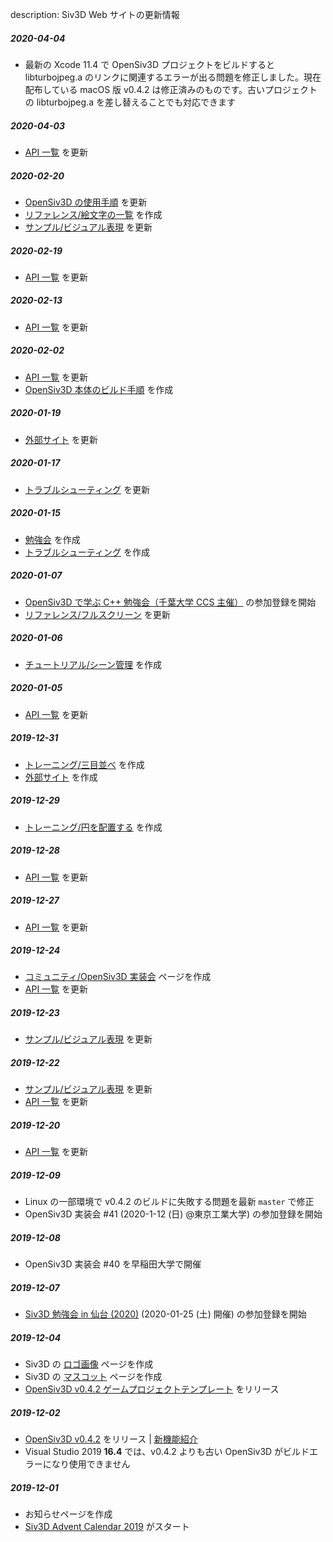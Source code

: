 description: Siv3D Web サイトの更新情報

##### 2020-04-04
- 最新の Xcode 11.4 で OpenSiv3D プロジェクトをビルドすると libturbojpeg.a のリンクに関連するエラーが出る問題を修正しました。現在配布している macOS 版 v0.4.2 は修正済みのものです。古いプロジェクトの libturbojpeg.a を差し替えることでも対応できます

##### 2020-04-03
- [API 一覧](https://siv3d.github.io/ja-jp/api/api/) を更新

##### 2020-02-20
- [OpenSiv3D の使用手順](https://siv3d.github.io/ja-jp/) を更新
- [リファレンス/絵文字の一覧](https://siv3d.github.io/ja-jp/reference/emojis/) を作成
- [サンプル/ビジュアル表現](https://siv3d.github.io/ja-jp/sample/visual/) を更新

##### 2020-02-19
- [API 一覧](https://siv3d.github.io/ja-jp/api/api/) を更新

##### 2020-02-13
- [API 一覧](https://siv3d.github.io/ja-jp/api/api/) を更新

##### 2020-02-02
- [API 一覧](https://siv3d.github.io/ja-jp/api/api/) を更新
- [OpenSiv3D 本体のビルド手順](https://siv3d.github.io/ja-jp/articles/build/) を作成

##### 2020-01-19
- [外部サイト](https://siv3d.github.io/ja-jp/external/external/) を更新

##### 2020-01-17
- [トラブルシューティング](https://siv3d.github.io/ja-jp/articles/troubleshooting/) を更新

##### 2020-01-15
- [勉強会](https://siv3d.github.io/ja-jp/community/study-meeting/) を作成
- [トラブルシューティング](https://siv3d.github.io/ja-jp/articles/troubleshooting/) を作成

##### 2020-01-07
- [OpenSiv3D で学ぶ C++ 勉強会（千葉大学 CCS 主催）](https://connpass.com/event/159065/) の参加登録を開始
- [リファレンス/フルスクリーン](https://siv3d.github.io/ja-jp/reference/fullscreen/) を更新

##### 2020-01-06
- [チュートリアル/シーン管理](https://siv3d.github.io/ja-jp/tutorial/scene-manager/) を作成

##### 2020-01-05
- [API 一覧](https://siv3d.github.io/ja-jp/api/api/) を更新

##### 2019-12-31
- [トレーニング/三目並べ](https://siv3d.github.io/ja-jp/training/2-1/) を作成
- [外部サイト](https://siv3d.github.io/ja-jp/external/external/) を作成

##### 2019-12-29
- [トレーニング/円を配置する](https://siv3d.github.io/ja-jp/training/1-1/) を作成

##### 2019-12-28
- [API 一覧](https://siv3d.github.io/ja-jp/api/api/) を更新

##### 2019-12-27
- [API 一覧](https://siv3d.github.io/ja-jp/api/api/) を更新

##### 2019-12-24
- [コミュニティ/OpenSiv3D 実装会](https://siv3d.github.io/ja-jp/community/dev-day/) ページを作成
- [API 一覧](https://siv3d.github.io/ja-jp/api/api/) を更新

##### 2019-12-23
- [サンプル/ビジュアル表現](https://siv3d.github.io/ja-jp/sample/visual/) を更新

##### 2019-12-22
- [サンプル/ビジュアル表現](https://siv3d.github.io/ja-jp/sample/visual/) を更新
- [API 一覧](https://siv3d.github.io/ja-jp/api/api/) を更新

##### 2019-12-20
- [API 一覧](https://siv3d.github.io/ja-jp/api/api/) を更新

##### 2019-12-09
- Linux の一部環境で v0.4.2 のビルドに失敗する問題を最新 `master` で修正
- OpenSiv3D 実装会 #41 (2020-1-12 (日) @東京工業大学) の参加登録を開始

##### 2019-12-08
- OpenSiv3D 実装会 #40 を早稲田大学で開催

##### 2019-12-07
- [Siv3D 勉強会 in 仙台 (2020)](https://connpass.com/event/158509/) (2020-01-25 (土) 開催) の参加登録を開始

##### 2019-12-04
- Siv3D の [ロゴ画像](https://siv3d.github.io/ja-jp/logo/logo/) ページを作成
- Siv3D の [マスコット](https://siv3d.github.io/ja-jp/mascot/mascot/) ページを作成
- [OpenSiv3D v0.4.2 ゲームプロジェクトテンプレート](https://github.com/Siv3D/GameTemplate) をリリース

##### 2019-12-02
- [OpenSiv3D v0.4.2](https://github.com/Siv3D/OpenSiv3D) をリリース | [新機能紹介](https://siv3d.github.io/ja-jp/news/v042/)
- Visual Studio 2019 **16.4** では、v0.4.2 よりも古い OpenSiv3D がビルドエラーになり使用できません

##### 2019-12-01 
- お知らせページを作成
- [Siv3D Advent Calendar 2019](https://qiita.com/advent-calendar/2019/siv3d) がスタート

